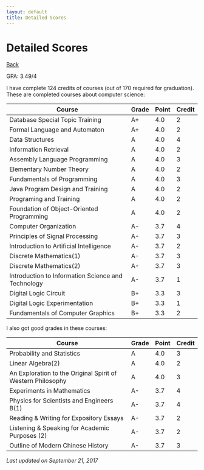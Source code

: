```yaml
---
layout: default
title: Detailed Scores
---
```


# Detailed Scores

[Back](.)

GPA: 3.49/4

I have complete 124 credits of courses (out of 170 required for graduation). These are completed courses about computer science:

|Course|Grade|Point|Credit|
|-|-|-|-|
|Database Special Topic Training|A+|4.0|2|
|Formal Language and Automaton|A+|4.0|2|
|Data Structures|A|4.0|4|
|Information Retrieval|A|4.0|2|
|Assembly Language Programming|A|4.0|3|
|Elementary Number Theory|A|4.0|2|
|Fundamentals of Programming|A|4.0|3|
|Java Program Design and Training|A|4.0|2|
|Programing and Training|A|4.0|2|
|Foundation of Object-Oriented Programming|A|4.0|2|
|Computer Organization|A-|3.7|4|
|Principles of Signal Processing|A-|3.7|3|
|Introduction to Artificial Intelligence|A-|3.7|2|
|Discrete Mathematics(1)|A-|3.7|3|
|Discrete Mathematics(2)|A-|3.7|3|
|Introduction to Information Science and Technology|A-|3.7|1|
|Digital Logic Circuit|B+|3.3|3|
|Digital Logic Experimentation|B+|3.3|1|
|Fundamentals of Computer Graphics|B+|3.3|2|

I also got good grades in these courses:

|Course|Grade|Point|Credit|
|-|-|-|-|
|Probability and Statistics|A|4.0|3|
|Linear Algebra(2)|A|4.0|2|
|An Exploration to the Original Spirit of Western Philosophy|A|4.0|3|
|Experiments in Mathematics|A-|3.7|4|
|Physics for Scientists and Engineers B(1)|A-|3.7|4|
|Reading & Writing for Expository Essays|A-|3.7|2|
|Listening & Speaking for Academic Purposes (2)|A-|3.7|2|
|Outline of Modern Chinese History|A-|3.7|3|

*Last updated on September 21, 2017*
